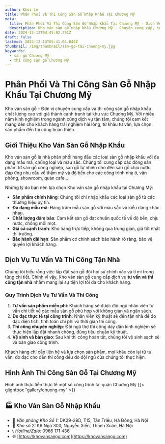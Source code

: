 ```yaml
---
author: Khoi Le
title: Phân Phối Và Thi Công Sàn Gỗ Nhập Khẩu Tại Chương Mỹ
meta:
  title: Phân Phối Và Thi Công Sàn Gỗ Nhập Khẩu Tại Chương Mỹ - Dịch Vụ Tận Nhà Uy Tín
  description: Kho ván sàn gỗ nhập khẩu Chương Mỹ - Chuyên cung cấp, tư vấn và thi công sàn gỗ công nghiệp chất lượng cao. Dịch vụ tận nhà chuyên nghiệp, giá thành hợp lý.
date: 2024-12-12T04:45:02.291Z
draft: false
lastmod: 2024-12-13T05:41:04.844Z
thumbnail: /img/thumbnail/san-go-tai-chuong-my.jpg
keywords:
  - sàn gỗ Chương Mỹ
  - thi công sàn gỗ Chương Mỹ
---
```


# Phân Phối Và Thi Công Sàn Gỗ Nhập Khẩu Tại Chương Mỹ

Kho ván sàn gỗ – Đơn vị chuyên cung cấp và thi công sàn gỗ nhập khẩu chất lượng cao với giá thành cạnh tranh tại khu vực Chương Mỹ. Với nhiều năm kinh nghiệm trong ngành cùng dịch vụ tận tâm, chúng tôi cam kết mang đến cho khách hàng trải nghiệm hài lòng, từ khâu tư vấn, lựa chọn sản phẩm đến thi công hoàn thiện.

## Giới Thiệu Kho Ván Sàn Gỗ Nhập Khẩu

Kho ván sàn gỗ là nhà phân phối hàng đầu các loại sàn gỗ nhập khẩu với đa dạng mẫu mã, chủng loại và màu sắc. Chúng tôi cung cấp các dòng sản phẩm từ sàn gỗ công nghiệp, sàn gỗ tự nhiên cho đến sàn gỗ chịu nước, đáp ứng nhu cầu về thẩm mỹ và độ bền cho các công trình nhà ở, văn phòng, showroom, quán cafe...

Những lý do bạn nên lựa chọn Kho ván sàn gỗ nhập khẩu tại Chương Mỹ:

- **Sản phẩm chính hãng**: Chúng tôi chỉ nhập khẩu các loại sàn gỗ từ các thương hiệu uy tín.
- **Đa dạng mẫu mã**: Hàng trăm mẫu sàn gỗ với màu sắc và kiểu dáng khác nhau.
- **Chất lượng đảm bảo**: Cam kết sàn gỗ đạt chuẩn quốc tế về độ bền, chịu nước, chống mối mọt.
- **Giá cả cạnh tranh**: Kho hàng trực tiếp, không qua trung gian, giá tốt nhất thị trường.
- **Bảo hành dài hạn**: Sản phẩm có chính sách bảo hành rõ ràng, bảo vệ quyền lợi khách hàng.

## Dịch Vụ Tư Vấn Và Thi Công Tận Nhà

Chúng tôi hiểu rằng việc lắp đặt sàn gỗ đòi hỏi sự chính xác và tỉ mỉ trong từng chi tiết. Chính vì vậy, Kho ván sàn gỗ cung cấp dịch vụ **tư vấn và thi công tận nhà** nhằm mang lại sự tiện lợi tối đa cho khách hàng.

### Quy Trình Dịch Vụ Tư Vấn Và Thi Công

1. **Tư vấn sản phẩm miễn phí**: Khách hàng sẽ được đội ngũ nhân viên tư vấn chi tiết về các mẫu sàn gỗ phù hợp với không gian và ngân sách.
2. **Đo đạc thực tế tại công trình**: Nhân viên kỹ thuật sẽ đến tận nhà để đo đạc diện tích, tính toán chi phí và thời gian thi công.
3. **Thi công chuyên nghiệp**: Đội ngũ thợ thi công dày dặn kinh nghiệm sẽ thực hiện lắp đặt nhanh chóng, đúng tiêu chuẩn kỹ thuật.
4. **Vệ sinh và bàn giao**: Sau khi thi công hoàn tất, chúng tôi vệ sinh sạch sẽ và bàn giao công trình.

Khách hàng chỉ cần liên hệ và lựa chọn sản phẩm, mọi khâu còn lại từ tư vấn, đo đạc cho đến thi công đều do đội ngũ của chúng tôi thực hiện.

## Hình Ảnh Thi Công Sàn Gỗ Tại Chương Mỹ

Hình ảnh thực tiễn thực tế một số công trình tại quận Chương Mỹ
{{< glightbox "gallery/chuong-my" >}}

## 🏭 Kho Ván Sàn Gỗ Nhập Khẩu

- 📍  *Văn phòng Kho Số 1:*  DK29-29D, T15, Tân Triều, Hà Đông, Hà Nội
- 📍 *Kho số 2:*  K6 Ngõ 300, Nguyễn Xiển, Thanh Xuân, Hà Nội
- 📞 *Hotline/Zalo:*  0966 171 436
- 🌐 [https://khovansango.com](https://khovansango.com)
